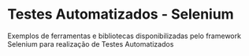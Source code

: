# Testes Automatizados - Selenium
Exemplos de ferramentas e bibliotecas disponibilizadas pelo framework Selenium para realização de Testes Automatizados
